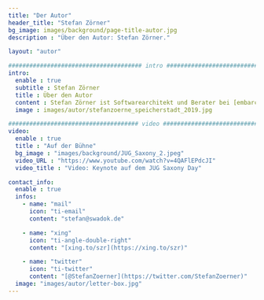 ```yaml
---
title: "Der Autor"
header_title: "Stefan Zörner"
bg_image: images/background/page-title-autor.jpg
description : "Über den Autor: Stefan Zörner."

layout: "autor"

###################################### intro ####################################
intro:
  enable : true
  subtitle : Stefan Zörner
  title : Über den Autor
  content : Stefan Zörner ist Softwarearchitekt und Berater bei [embarc](https://www.embarc.de) in Hamburg. Er wirkt bei Entwurfs- und Umsetzungsfragen mit, unterstützt beim Festhalten von Architektur und beleuchtet Lösungsansätze in Bewertungen. Sein Wissen und seine Erfahrung teilt er regelmäßig in Vorträgen, Artikeln und Workshops.
  image : images/autor/stefanzoerne_speicherstadt_2019.jpg

##################################### video ####################################
video:
  enable : true
  title : "Auf der Bühne"
  bg_image : "images/background/JUG_Saxony_2.jpeg"
  video_URL : "https://www.youtube.com/watch?v=4QAFlEPdcJI"
  video_title : "Video: Keynote auf dem JUG Saxony Day"

contact_info:
  enable : true
  infos:  
    - name: "mail"
      icon: "ti-email"
      content: "stefan@swadok.de"

    - name: "xing"
      icon: "ti-angle-double-right"
      content: "[xing.to/szr](https://xing.to/szr)"

    - name: "twitter"
      icon: "ti-twitter"
      content: "[@StefanZoerner](https://twitter.com/StefanZoerner)"
  image: "images/autor/letter-box.jpg"
---
```

